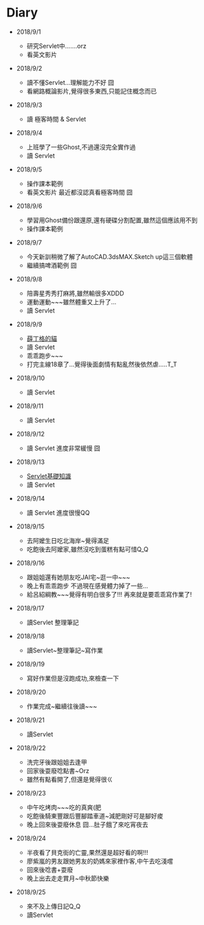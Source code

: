 # Diary

* 2018/9/1
  * 研究Servlet中.......orz
  * 看英文影片

* 2018/9/2
  * 讀不懂Servlet...理解能力不好 囧
  * 看網路概論影片,覺得很多東西,只能記住概念而已

* 2018/9/3
  * 讀 極客時間 & Servlet

* 2018/9/4
  * 上班學了一些Ghost,不過還沒完全實作過
  * 讀 Servlet

* 2018/9/5
  * 操作課本範例
  * 看英文影片 最近都沒認真看極客時間 囧

* 2018/9/6
  * 學習用Ghost備份跟還原,還有硬碟分割配置,雖然這個應該用不到
  * 操作課本範例

* 2018/9/7
  * 今天新訓稍微了解了AutoCAD.3dsMAX.Sketch up這三個軟體
  * 繼續搞啤酒範例 囧

* 2018/9/8
  * 陪壽星秀秀打麻將,雖然輸很多XDDD
  * 運動運動~~~雖然體重又上升了...
  * 讀 Servlet

* 2018/9/9
  * [薛丁格的貓](https://kknews.cc/science/p4yyy5p.html)
  * 讀 Servlet
  * 乖乖跑步~~~
  * 打完主線18章了...覺得後面劇情有點亂然後依然虐.....T_T

* 2018/9/10
  * 讀 Servlet

* 2018/9/11
  * 讀 Servlet

* 2018/9/12
  * 讀 Servlet 進度非常緩慢 囧

* 2018/9/13
  * [Servlet基礎知識](https://hk.saowen.com/a/9a02dfa4b8ab3bb2eccf3466eba7e5b1a04098191c6fd3a21e2f7de9222f8e05)
  * 讀 Servlet

* 2018/9/14
  * 讀 Servlet 進度很慢QQ

* 2018/9/15
  * 去阿嬤生日吃北海岸~覺得滿足
  * 吃飽後去阿嬤家,雖然沒吃到蛋糕有點可惜Q_Q

* 2018/9/16
  * 跟姐姐還有她朋友吃JAI宅~逛一中~~~
  * 晚上有乖乖跑步 不過現在感覺體力掉了一些...
  * 給呂紹綱教~~~覺得有明白很多了!!! 再來就是要乖乖寫作業了!

* 2018/9/17
  * 讀Servlet 整理筆記

* 2018/9/18
  * 讀Servlet~整理筆記~寫作業

* 2018/9/19
  * 寫好作業但是沒跑成功,來檢查一下

* 2018/9/20
  * 作業完成~繼續往後讀~~~

* 2018/9/21
  * 讀Servlet

* 2018/9/22
  * 洗完牙後跟姐姐去逢甲
  * 回家後耍廢唸點書~Orz
  * 雖然有點看開了,但還是覺得很ㄍ

* 2018/9/23
  * 中午吃烤肉~~~吃的真爽(肥
  * 吃飽後騎東豐跟后豐腳踏車道~減肥剛好可是腳好痠
  * 晚上回來後耍廢休息 囧...肚子餓了來吃宵夜去

* 2018/9/24
  * 半夜看了貝克街的亡靈,果然還是超好看的啊!!!
  * 廖紫嵐的男友跟她男友的奶媽來家裡作客,中午去吃淺嚐
  * 回來後唸書+耍廢
  * 晚上出去走走賞月~中秋節快樂

* 2018/9/25
  * 來不及上傳日記Q_Q
  * 讀Servlet